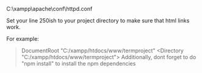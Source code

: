 C:\xampp\apache\conf\httpd.conf

Set your line 250ish to your project directory to make sure that html links work.

For example:

>DocumentRoot "C:/xampp/htdocs/www/termproject"
><Directory "C:/xampp/htdocs/www/termproject">
Additionally, dont forget to do "npm install" to install the npm dependencies